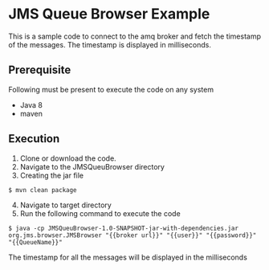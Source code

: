 # JMS Queue Browser Example
This is a sample code to connect to the amq broker and fetch the timestamp of the messages.
The timestamp is displayed in milliseconds.

## Prerequisite
Following must be present to execute the code on any system
- Java 8
- maven

## Execution
1. Clone or download the code.
2. Navigate to the JMSQueuBrowser directory
3. Creating the jar file
```shell
$ mvn clean package
```
4. Navigate to target directory
5. Run the following command to execute the code
```shell
$ java -cp JMSQueuBrowser-1.0-SNAPSHOT-jar-with-dependencies.jar org.jms.browser.JMSBrowser "{{broker url}}" "{{user}}" "{{password}}" "{{QueueName}}"
```
The timestamp for all the messages will be displayed in the milliseconds